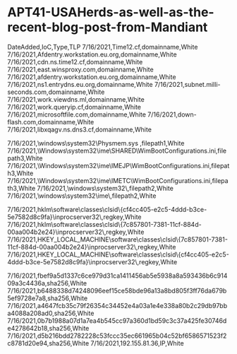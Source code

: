 # APT41-USAHerds-as-well-as-the-recent-blog-post-from-Mandiant

DateAdded,IoC,Type,TLP
7/16/2021,Time12.cf,domainname,White
7/16/2021,Afdentry.workstation.eu.org,domainname,White
7/16/2021,cdn.ns.time12.cf,domainname,White
7/16/2021,east.winsproxy.com,domainname,White
7/16/2021,afdentry.workstation.eu.org,domainname,White
7/16/2021,ns1.entrydns.eu.org,domainname,White
7/16/2021,subnet.milli-seconds.com,domainname,White
7/16/2021,work.viewdns.ml,domainname,White
7/16/2021,work.queryip.cf,domainname,White
7/16/2021,microsoftfile.com,domainname,White
7/16/2021,down-flash.com,domainname,White
7/16/2021,libxqagv.ns.dns3.cf,domainname,White


7/16/2021,\\windows\\system32\\Physmem.sys ,filepath1,White
7/16/2021,\\Windows\\system32\\ime\\SHARED\\WimBootConfigurations.ini,filepath3,White
7/16/2021,\\Windows\\system32\\ime\\IMEJP\\WimBootConfigurations.ini,filepath3,White
7/16/2021,\\Windows\\system32\\ime\\IMETC\\WimBootConfigurations.ini,filepath3,White
7/16/2021,\\windows\\system32\\,filepath2,White
7/16/2021,\\windows\\system32\\ime\\,filepath2,White

7/16/2021,hklm\\software\\classes\\clsid\\{cf4cc405-e2c5-4ddd-b3ce-5e7582d8c9fa}\\inprocserver32\\,regkey,White
7/16/2021,hklm\\software\\classes\\clsid\\{7c857801-7381-11cf-884d-00aa004b2e24}\\inprocserver32\\,regkey,White
7/16/2021,HKEY_LOCAL_MACHINE\\software\\classes\\clsid\\{7c857801-7381-11cf-884d-00aa004b2e24}\\inprocserver32\\,regkey,White
7/16/2021,HKEY_LOCAL_MACHINE\\software\\classes\\clsid\\{cf4cc405-e2c5-4ddd-b3ce-5e7582d8c9fa}\\inprocserver32\\,regkey,White

7/16/2021,fbef9a5d1337c6ce979d31ca1411456ab5e5938a8a593436b6c91409a3c4436a,sha256,White
7/16/2021,b6488338d74248096eef15ce58bde96a13a8bd805f3ff76da679b5ef9728e7a8,sha256,White
7/16/2021,a4647fcb35c79f26354c34452e4a03a1e4e338a80b2c29db97bba4088a208ad0,sha256,White
7/16/2021,0b7b1988a07d1a7ea4b545cc97a360d1bd59c3c37a425fe30746de4278642b18,sha256,White
7/16/2021,d5b216bdd2782228c53fccc35ec661965b04c52bf6586571523f2c8781d20e94,sha256,White
7/16/2021,192.155.81.36,IP,White
